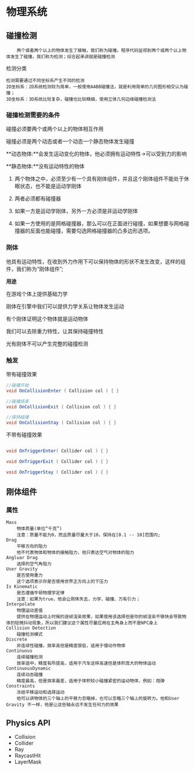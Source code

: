 # 物理系统

## 碰撞检测

```
    两个或者两个以上的物体发生了接触，我们称为碰撞。程序代码监视到两个或两个以上物体发生了碰撞，我们称为检测；综合起来讲就是碰撞检测
```

检测分类

```
检测需要通过不同坐标系产生不同的检测        
2D坐标系：2D系统检测较为简单，一般使用AABB碰撞法，就是利用简单的几何图形相交认为碰撞；        
3D坐标系：3D系统比较复杂，碰撞也比较精细，使用立体几何边缘碰撞检测法
```

### 碰撞检测需要的条件

 碰撞必须要两个或两个以上的物体相互作用    

碰撞必须是两个动态或者一个动态一个静态物体发生碰撞    

**动态物体:**会发生运动变化的物体，他必须拥有运动特性->可以受到力的影响 

**静态物体:**没有运动特性的物体          

1. 两个物体之中，必须至少有一个具有刚体组件，并且这个刚体组件不能处于休眠状态，也不能是运动学刚体 

2. 两者必须都有碰撞器  
3.  如果一方是运动学刚体，另外一方必须是非运动学刚体
4. 如果一方使用的是网格碰撞器，那么可以在正面进行碰撞，如果想要与网格碰撞器的反面也能碰撞，需要勾选网格碰撞器的凸多边形选项。

### 刚体

他具有运动特性，在收到外力作用下可以保持物体的形状不发生改变，这样的组件，我们称为“刚体组件”;    

**用途**        

在游戏个体上提供基础力学        

刚体在引擎中我们可以提供力学关系让物体发生运动        

有个刚体证明这个物体就是运动物体        

我们可以去除重力特性，让其保持碰撞特性   

光有刚体不可以产生完整的碰撞检测

### 触发

带有碰撞效果

```C#
//碰撞开始
void OnCollisionEnter ( Collision col ) { }   

//碰撞结束
void OnCollisionExit ( Collision col ) { }       

//保持碰撞
void OnCollisionStay ( Collision col ) { }
```

不带有碰撞效果

```c#

void OnTriggerEnter( Collider col ) { }

void OnTriggerExit ( Collider col ) { }

void OnTriggerStay ( Collider col ) { }
```

## 刚体组件

### 属性

```
Mass
	物体质量(单位“千克”)
	注意：质量不能为0，而且质量尽量大于10，保持在[0.1 -- 10]范围内;
Drag
	平移方向的阻力
	他不代表物体和物体的接触阻力，他只表达空气对物体的阻力
Angluar Drag
	选择的空气角阻力
User Gravity
	是否使用重力
	这个选项表示你是否使用世界正方向上的下压力
Is Kinematic
	是否遵循牛顿物理学定律
	注意：如果为true，他会让刚体失去，力学、碰撞、万有引力；
Interpolate
	物理运动差值
	提供在物理运动上时候的逐帧渲染效果，如果使用该选择但是你的帧渲染不够快会导致物体的轻微抖动现象，所以我们建议这个属性尽量应用在主角身上而不是NPC身上
Collision Detection
	碰撞检测模式
Discrete
	非连续性碰撞，效率高但是精度很低，适用于慢动作物体
Continuous
	连续碰撞检测
	效率适中，精度有所提高，适用于汽车这样高速但是体积庞大的物体运动
ContinuousDynamic
	连续动态碰撞
	精度最高，但是效率最差，适用于体积较小碰撞紧密的运动物体，例如：炮弹
Constraints
	冻结平移运动和选择运动
	他可以讲物体的三个轴上的平移力忽略掉，也可以忽略三个轴上的旋转力。他和User Gravity 不一样，他是让这些轴永远不发生任何力的效果
```

## Physics API

+ Collision
+ Collider
+ Ray
+ RaycastHit
+ LayerMask